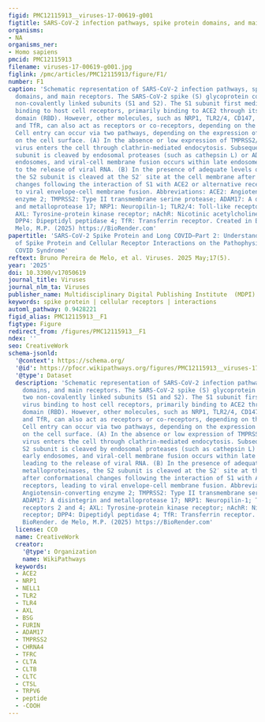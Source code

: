 ```yaml
---
figid: PMC12115913__viruses-17-00619-g001
figtitle: SARS-CoV-2 infection pathways, spike protein domains, and main receptors
organisms:
- NA
organisms_ner:
- Homo sapiens
pmcid: PMC12115913
filename: viruses-17-00619-g001.jpg
figlink: /pmc/articles/PMC12115913/figure/F1/
number: F1
caption: 'Schematic representation of SARS-CoV-2 infection pathways, spike protein
  domains, and main receptors. The SARS-CoV-2 spike (S) glycoprotein consists of two
  non-covalently linked subunits (S1 and S2). The S1 subunit first mediates virus
  binding to host cell receptors, primarily binding to ACE2 through its receptor-binding
  domain (RBD). However, other molecules, such as NRP1, TLR2/4, CD147, DPP4, nAchR,
  and TfR, can also act as receptors or co-receptors, depending on the cell type.
  Cell entry can occur via two pathways, depending on the expression of metalloproteinases
  on the cell surface. (A) In the absence or low expression of TMPRSS2/ADAM17, the
  virus enters the cell through clathrin-mediated endocytosis. Subsequently, the S2
  subunit is cleaved by endosomal proteases (such as cathepsin L) or ADAM17 in early
  endosomes, and viral-cell membrane fusion occurs within late endosomes, leading
  to the release of viral RNA. (B) In the presence of adequate levels of metalloproteinases,
  the S2 subunit is cleaved at the S2′ site at the cell membrane after conformational
  changes following the interaction of S1 with ACE2 or alternative receptors, leading
  to viral envelope-cell membrane fusion. Abbreviations: ACE2: Angiotensin-converting
  enzyme 2; TMPRSS2: Type II transmembrane serine protease; ADAM17: A disintegrin
  and metalloprotease 17; NRP1: Neuropilin-1; TLR2/4: Toll-like receptors 2 and 4;
  AXL: Tyrosine-protein kinase receptor; nAchR: Nicotinic acetylcholine receptor;
  DPP4: Dipeptidyl peptidase 4; TfR: Transferrin receptor. Created in BioRender. de
  Melo, M.P. (2025) https://BioRender.com'
papertitle: 'SARS-CoV-2 Spike Protein and Long COVID—Part 2: Understanding the Impact
  of Spike Protein and Cellular Receptor Interactions on the Pathophysiology of Long
  COVID Syndrome'
reftext: Bruno Pereira de Melo, et al. Viruses. 2025 May;17(5).
year: '2025'
doi: 10.3390/v17050619
journal_title: Viruses
journal_nlm_ta: Viruses
publisher_name: Multidisciplinary Digital Publishing Institute  (MDPI)
keywords: spike protein | cellular receptors | interactions
automl_pathway: 0.9428221
figid_alias: PMC12115913__F1
figtype: Figure
redirect_from: /figures/PMC12115913__F1
ndex: ''
seo: CreativeWork
schema-jsonld:
  '@context': https://schema.org/
  '@id': https://pfocr.wikipathways.org/figures/PMC12115913__viruses-17-00619-g001.html
  '@type': Dataset
  description: 'Schematic representation of SARS-CoV-2 infection pathways, spike protein
    domains, and main receptors. The SARS-CoV-2 spike (S) glycoprotein consists of
    two non-covalently linked subunits (S1 and S2). The S1 subunit first mediates
    virus binding to host cell receptors, primarily binding to ACE2 through its receptor-binding
    domain (RBD). However, other molecules, such as NRP1, TLR2/4, CD147, DPP4, nAchR,
    and TfR, can also act as receptors or co-receptors, depending on the cell type.
    Cell entry can occur via two pathways, depending on the expression of metalloproteinases
    on the cell surface. (A) In the absence or low expression of TMPRSS2/ADAM17, the
    virus enters the cell through clathrin-mediated endocytosis. Subsequently, the
    S2 subunit is cleaved by endosomal proteases (such as cathepsin L) or ADAM17 in
    early endosomes, and viral-cell membrane fusion occurs within late endosomes,
    leading to the release of viral RNA. (B) In the presence of adequate levels of
    metalloproteinases, the S2 subunit is cleaved at the S2′ site at the cell membrane
    after conformational changes following the interaction of S1 with ACE2 or alternative
    receptors, leading to viral envelope-cell membrane fusion. Abbreviations: ACE2:
    Angiotensin-converting enzyme 2; TMPRSS2: Type II transmembrane serine protease;
    ADAM17: A disintegrin and metalloprotease 17; NRP1: Neuropilin-1; TLR2/4: Toll-like
    receptors 2 and 4; AXL: Tyrosine-protein kinase receptor; nAchR: Nicotinic acetylcholine
    receptor; DPP4: Dipeptidyl peptidase 4; TfR: Transferrin receptor. Created in
    BioRender. de Melo, M.P. (2025) https://BioRender.com'
  license: CC0
  name: CreativeWork
  creator:
    '@type': Organization
    name: WikiPathways
  keywords:
  - ACE2
  - NRP1
  - NELL1
  - TLR2
  - TLR4
  - AXL
  - BSG
  - FURIN
  - ADAM17
  - TMPRSS2
  - CHRNA4
  - TFRC
  - CLTA
  - CLTB
  - CLTC
  - CTSL
  - TRPV6
  - peptide
  - -COOH
---
```

